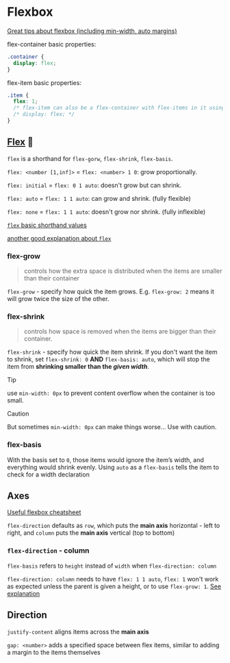 # Flexbox
[Great tips about flexbox (including min-width, auto margins)](https://www.joshwcomeau.com/css/interactive-guide-to-flexbox/)

flex-container basic properties:
```css
.container {
  display: flex; 
}
```

flex-item basic properties:
```css
.item {
  flex: 1;
  /* flex-item can also be a flex-container with flex-items in it using the below code*/
  /* display: flex; */
}
```
## [Flex](https://www.theodinproject.com/lessons/foundations-growing-and-shrinking) :link:
`flex` is a shorthand for `flex-gorw`, `flex-shrink`, `flex-basis`. 

`flex: <number [1,inf]>` = `flex: <number> 1 0`: grow proportionally.

`flex: initial` = `flex: 0 1 auto`: doesn't grow but can shrink.

`flex: auto` = `flex: 1 1 auto`: can grow and shrink. (fully flexible)

`flex: none` = `flex: 1 1 auto`: doesn't grow nor shrink. (fully inflexible)



[`flex` basic shorthand values](https://www.w3.org/TR/css-flexbox-1/#flex-common)

[another good explanation about `flex`](https://developer.mozilla.org/en-US/docs/Web/CSS/flex)

### flex-grow
> controls how the extra space is distributed when the items are smaller than their container

`flex-grow` - specify how quick the item grows. E.g. `flex-grow: 2` means it will grow twice the size of the other.

### flex-shrink
>controls how space is removed when the items are bigger than their container.

`flex-shrink` - specify how quick the item shrink. If you don't want the item to shrink, set `flex-shrink: 0` **AND** `flex-basis: auto`, which will stop the item from <b> shrinking smaller than the <i>given width</i></b>.

> [!TIP]
> use `min-width: 0px` to prevent content overflow when the container is too small. 

> [!CAUTION]
> But sometimes `min-width: 0px` can make things worse... Use with caution.

### flex-basis
With the basis set to `0`, those items would ignore the item’s width, and everything would shrink evenly. Using `auto` as a `flex-basis` tells the item to check for a width declaration

## Axes
[Useful flexbox cheatsheet](https://flexbox.malven.co/)

`flex-direction` defaults as `row`, which puts the <b>main axis</b> horizontal - left to right, and `column` puts the <b>main axis</b> vertical (top to bottom)

### `flex-direction` - column
`flex-basis` refers to `height` instead of `width` when `flex-direction: column`

`flex-direction: column` needs to have `flex: 1 1 auto`, `flex: 1` won't work as expected unless the parent is given a height, or to use `flex-grow: 1`. [See explanation](https://www.theodinproject.com/lessons/foundations-axes)

## Direction
`justify-content` aligns items across the <b>main axis</b>

`gap: <number>` adds a specified space between flex items, similar to adding a margin to the items themselves
